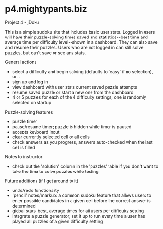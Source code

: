 p4.mightypants.biz
==================

Project 4 - jDoku

This is a simple sudoku site that includes basic user stats.  Logged in users will have their puzzle-solving times saved and statistics--best time and average time per difficulty level--shown in a dashboard. They can also save and resume their puzzles.  Users who are not logged in can still solve puzzles, but can't save or see any stats.

General actions
- select a difficulty and begin solving (defaults to 'easy' if no selection), or...
- sign up and log in
- view dashboard with user stats current saved puzzle attempts
- resume saved puzzle or start a new one from the dashboard
- 4 or 5 puzzles for each of the 4 difficulty settings; one is randomly selected on startup

Puzzle-solving features
- puzzle timer
- pause/resume timer; puzzle is hidden while timer is paused
- accepts keyboard input
- clear currently selected cell or all cells
- check answers as you progress, answers auto-checked when the last cell is filled

Notes to instructor
- check out the 'solution' column in the 'puzzles' table if you don't want to take the time to solve puzzles while testing




Future additions (if I get around to it)
- undo/redo functionality
- 'pencil' notes/markup: a common sudoku feature that allows users to enter possible candidates in a given cell before the correct answer is determined
- global stats: best, average times for all users per difficulty setting
- integrate a puzzle generator; set it up to run every time a user has played all puzzles of a given difficulty setting